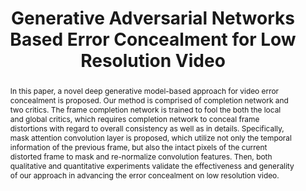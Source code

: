 ---
title: "Generative Adversarial Networks Based Error Concealment for Low Resolution Video"

# Authors
# If you created a profile for a user (e.g. the default `admin` user), write the username (folder name) here 
# and it will be replaced with their full name and linked to their profile.
authors:
- Chongyang Xiang
- Jiajun Xu 
- admin
- Qiang Peng
- Xiao Wu

# Author notes (optional)
# author_notes:
# - "Equal contribution"
# - "Equal contribution"

date: ""
doi: "10.1109/ICASSP.2019.8683622"

# Schedule page publish date (NOT publication's date).
publishDate: "2019-10-21T13:00:00Z"

# Publication type.
# Legend: 0 = Uncategorized; 1 = Conference paper; 2 = Journal article;
# 3 = Preprint / Working Paper; 4 = Report; 5 = Book; 6 = Book section;
# 7 = Thesis; 8 = Patent
publication_types: ["1"]

# Publication name and optional abbreviated publication name.
publication:  2019 IEEE International Conference on Acoustics, Speech and Signal Processing
publication_short:  ICASSP2019

abstract: In this paper, a novel deep generative model-based approach for video error concealment is proposed. Our method is comprised of completion network and two critics. The frame completion network is trained to fool the both the local and global critics, which requires completion network to conceal frame distortions with regard to overall consistency as well as in details. Specifically, mask attention convolution layer is proposed, which utilize not only the temporal information of the previous frame, but also the intact pixels of the current distorted frame to mask and re-normalize convolution features. Then, both qualitative and quantitative experiments validate the effectiveness and generality of our approach in advancing the error concealment on low resolution video.
# Summary. An optional shortened abstract.
summary: 

tags: [Convolution, Decoding, Training, Propagation losses, Kernel, Gallium nitride, Network architecture]

# Display this page in the Featured widget?
featured: false

# Custom links (uncomment lines below)
# links:
# - name: Custom Link
#   url: http://example.org

url_pdf: 'https://ieeexplore.ieee.org/abstract/document/8683622'
# url_code: ''
# url_dataset: ''
# url_poster: ''
# url_project: ''
# url_slides: ''
# url_source: ''
# url_video: ''

# Featured image
# To use, add an image named `featured.jpg/png` to your page's folder. 
# image:
#   caption: 'FlatMagic framework'
#   focal_point: ""
#   preview_only: false

# Associated Projects (optional).
#   Associate this publication with one or more of your projects.
#   Simply enter your project's folder or file name without extension.
#   E.g. `internal-project` references `content/project/internal-project/index.md`.
#   Otherwise, set `projects: []`.
# projects:
# - example

# Slides (optional).
#   Associate this publication with Markdown slides.
#   Simply enter your slide deck's filename without extension.
#   E.g. `slides: "example"` references `content/slides/example/index.md`.
#   Otherwise, set `slides: ""`.
# slides: example
---